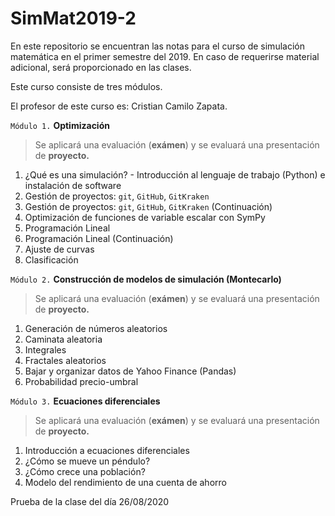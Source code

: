# SimMat2019-2
En este repositorio se encuentran las notas para el curso de simulación matemática en el primer semestre del 2019. En caso de requerirse material adicional, será proporcionado en las clases.

Este curso consiste de tres módulos. 

El profesor de este curso es: Cristian Camilo Zapata.

`Módulo 1.` **Optimización**
> Se aplicará una evaluación (**exámen**) y se evaluará una presentación de **proyecto.**
   1. ¿Qué es una simulación? - Introducción al lenguaje de trabajo (Python) e instalación de software
   2. Gestión de proyectos: `git`, `GitHub`, `GitKraken`
   3. Gestión de proyectos: `git`, `GitHub`, `GitKraken` (Continuación)
   4. Optimización de funciones de variable escalar con SymPy
   5. Programación Lineal
   6. Programación Lineal (Continuación)
   7. Ajuste de curvas
   8. Clasificación

`Módulo 2.` **Construcción de modelos de simulación (Montecarlo)**
> Se aplicará una evaluación (**exámen**) y se evaluará una presentación de **proyecto.**
   1. Generación de números aleatorios
   2. Caminata aleatoria
   3. Integrales
   4. Fractales aleatorios
   5. Bajar y organizar datos de Yahoo Finance (Pandas)
   6. Probabilidad precio-umbral
   
`Módulo 3.`  **Ecuaciones diferenciales**
> Se aplicará una evaluación (**exámen**) y se evaluará una presentación de **proyecto.**
   1. Introducción a ecuaciones diferenciales
   2. ¿Cómo se mueve un péndulo?
   3. ¿Cómo crece una población?
   4. Modelo del rendimiento de una cuenta de ahorro

Prueba de la clase del día 26/08/2020